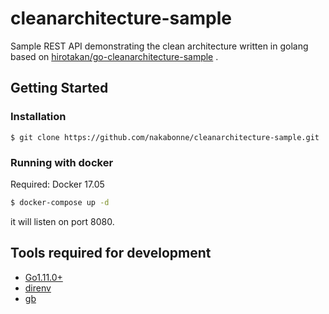 # cleanarchitecture-sample

Sample REST API demonstrating the clean architecture written in golang based on [hirotakan/go-cleanarchitecture-sample](https://github.com/hirotakan/go-cleanarchitecture-sample)
.
## Getting Started

### Installation

```
$ git clone https://github.com/nakabonne/cleanarchitecture-sample.git
```

### Running with docker

Required: Docker 17.05

```sh
$ docker-compose up -d
```

it will listen on port 8080.

## Tools required for development

- [Go1.11.0+](https://golang.org/dl/)
- [direnv](https://github.com/direnv/direnv)
- [gb](https://github.com/constabulary/gb)
